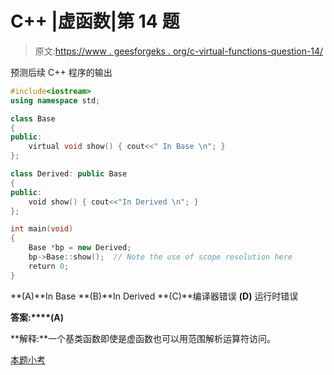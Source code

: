 # C++ |虚函数|第 14 题

> 原文:[https://www . geesforgeks . org/c-virtual-functions-question-14/](https://www.geeksforgeeks.org/c-virtual-functions-question-14/)

预测后续 C++ 程序的输出

```cpp
#include<iostream>
using namespace std;

class Base
{
public:
    virtual void show() { cout<<" In Base \n"; }
};

class Derived: public Base
{
public:
    void show() { cout<<"In Derived \n"; }
};

int main(void)
{
    Base *bp = new Derived;
    bp->Base::show();  // Note the use of scope resolution here
    return 0;
}
```

**(A)**In Base
**(B)**In Derived
**(C)**编译器错误
**(D)** 运行时错误

**答案:****(A)**

**解释:**一个基类函数即使是虚函数也可以用范围解析运算符访问。

[本题小考](https://www.geeksforgeeks.org/c-plus-plus-gq/virtual-functions-gq/)